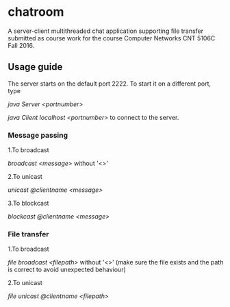 # chatroom
A server-client multithreaded chat application supporting file transfer submitted as course work for the course Computer Networks CNT 5106C Fall 2016.

## Usage guide

The server starts on the default port 2222. To start it on a different port, type

_java Server \<portnumber>_
  
_java Client localhost \<portnumber>_ to connect to the server.
  
### Message passing

1.To broadcast

_broadcast \<message>_ without '<>'

2.To unicast

_unicast @clientname \<message>_

3.To blockcast

_blockcast @clientname \<message>_
  
### File transfer

1.To broadcast

_file broadcast \<filepath>_ without '<>' (make sure the file exists and the path is correct to avoid unexpected behaviour)

2.To unicast

_file unicast @clientname \<filepath>_
